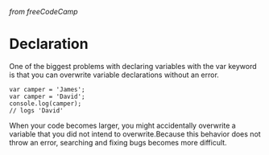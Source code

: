 _from freeCodeCamp_
# Declaration
One of the biggest problems with declaring variables with the var keyword is that you can overwrite variable declarations without an error.
```
var camper = 'James';
var camper = 'David';
console.log(camper);
// logs 'David'
```
When your code becomes larger, you might accidentally overwrite a variable that you did not intend to overwrite.Because this behavior does 
not throw an error, searching and fixing bugs becomes more difficult.
